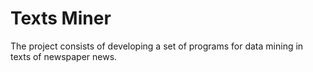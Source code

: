 # Texts Miner

The project consists of developing a set of programs for data mining in texts of
newspaper news.

